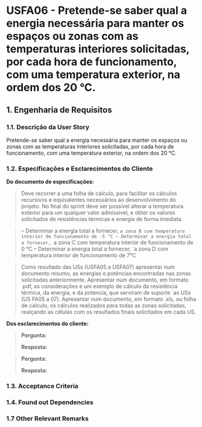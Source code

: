 # USFA06 - Pretende-se saber qual a energia necessária para manter os espaços ou zonas com as temperaturas interiores solicitadas, por cada hora de funcionamento, com uma temperatura exterior, na ordem dos 20 °C.
## 1. Engenharia de Requisitos

### 1.1. Descrição da User Story

Pretende-se saber qual a energia necessária para manter os espaços ou zonas com as temperaturas interiores solicitadas, por cada hora de funcionamento, com uma temperatura exterior, na ordem dos 20 °C.

### 1.2. Especificações e Esclarecimentos do Cliente

**Do documento de especificações:**
>Deve recorrer a uma folha de calculo, para facilitar os cálculos recursivos e equivalentes necessários ao desenvolvimento do projeto. No final do sprint deve ser possível alterar a temperatura exterior para um qualquer valor admissível, e obter os valores solicitados de resistências térmicas e energia de forma imediata.


>– Determinar a energia total a fornecer, `a zona B com temperatura interior de funcionamento de -5 °C
>– Determinar a energia total a fornecer, `a zona C com temperatura interior de funcionamento de 0 °C
>– Determinar a energia total a fornecer, `a zona D com temperatura interior de funcionamento de 7°C


>Como resultado das USs (USFA05 a USFA07) apresentar num documento resumo, as energias e potências encontradas nas zonas solicitadas anteriormente.
Apresentar num documento, em formato .pdf, as considerações e um exemplo de cálculo da resistência térmica, da energia, e da potencia, que serviram de suporte `as USs (US FA05 a 07).
Apresentar num documento, em formato .xls, ou folha de calculo, os cálculos realizados para todas as zonas solicitadas, realçando as células com os resultados finais solicitados em cada US.

**Dos esclarecimentos do cliente:**

> **Pergunta:**
>
> **Resposta:**

> **Pergunta:**
>
> **Resposta:**

### 1.3. Acceptance Criteria


### 1.4. Found out Dependencies


### 1.7 Other Relevant Remarks

